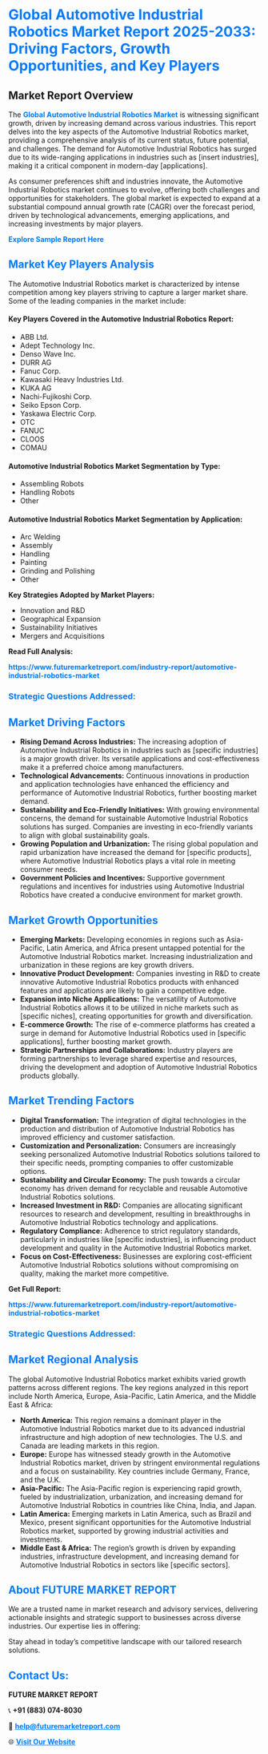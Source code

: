 <h1 style="color: #007BFF;">Global Automotive Industrial Robotics Market Report 2025-2033: Driving Factors, Growth Opportunities, and Key Players</h1>

<section id="overview">
<h2>Market Report Overview</h2>
<p>The <a href="https://www.futuremarketreport.com/industry-report/automotive-industrial-robotics-market" style="color: #007BFF; text-decoration: none;"><strong>Global Automotive Industrial Robotics Market</strong></a> is witnessing significant growth, driven by increasing demand across various industries. This report delves into the key aspects of the Automotive Industrial Robotics market, providing a comprehensive analysis of its current status, future potential, and challenges. The demand for Automotive Industrial Robotics has surged due to its wide-ranging applications in industries such as [insert industries], making it a critical component in modern-day [applications].</p>
<p>As consumer preferences shift and industries innovate, the Automotive Industrial Robotics market continues to evolve, offering both challenges and opportunities for stakeholders. The global market is expected to expand at a substantial compound annual growth rate (CAGR) over the forecast period, driven by technological advancements, emerging applications, and increasing investments by major players.</p>
</section>

<section id="overview">
<p><a href="https://www.futuremarketreport.com/request-sample/reportId=60240" style="color: #007BFF; text-decoration: none;"><strong>Explore Sample Report Here</strong></a></p>
</section>

<section id="key-players">
<h2 style="color: #007BFF;">Market Key Players Analysis</h2>
<p>The Automotive Industrial Robotics market is characterized by intense competition among key players striving to capture a larger market share. Some of the leading companies in the market include:</p>
<h4>Key Players Covered in the Automotive Industrial Robotics Report:</h4>
<ul><li>ABB Ltd.</li><li>Adept Technology Inc.</li><li>Denso Wave Inc.</li><li>DURR AG</li><li>Fanuc Corp.</li><li>Kawasaki Heavy Industries Ltd.</li><li>KUKA AG</li><li>Nachi-Fujikoshi Corp.</li><li>Seiko Epson Corp.</li><li>Yaskawa Electric Corp.</li><li>OTC</li><li>FANUC</li><li>CLOOS</li><li>COMAU</li></ul>
<h4>Automotive Industrial Robotics Market Segmentation by Type:</h4>
<ul><li>Assembling Robots</li><li>Handling Robots</li><li>Other</li></ul>

<h4>Automotive Industrial Robotics Market Segmentation by Application:</h4>
<ul><li>Arc Welding</li><li>Assembly</li><li>Handling</li><li>Painting</li><li>Grinding and Polishing</li><li>Other</li></ul>
<p><strong>Key Strategies Adopted by Market Players:</strong></p>
<ul>
<li>Innovation and R&D</li>
<li>Geographical Expansion</li>
<li>Sustainability Initiatives</li>
<li>Mergers and Acquisitions</li>
</ul>
</section>

<section>
<p><strong>Read Full Analysis: </strong></p><a href="https://www.futuremarketreport.com/industry-report/automotive-industrial-robotics-market" style="color: #007BFF; text-decoration: none;"><strong>https://www.futuremarketreport.com/industry-report/automotive-industrial-robotics-market</strong></a>
<h3 style="color: #007BFF;">Strategic Questions Addressed:</h3>
</section>

<section id="driving-factors">
<h2 style="color: #007BFF;">Market Driving Factors</h2>
<ul>
<li><strong>Rising Demand Across Industries:</strong> The increasing adoption of Automotive Industrial Robotics in industries such as [specific industries] is a major growth driver. Its versatile applications and cost-effectiveness make it a preferred choice among manufacturers.</li>
<li><strong>Technological Advancements:</strong> Continuous innovations in production and application technologies have enhanced the efficiency and performance of Automotive Industrial Robotics, further boosting market demand.</li>
<li><strong>Sustainability and Eco-Friendly Initiatives:</strong> With growing environmental concerns, the demand for sustainable Automotive Industrial Robotics solutions has surged. Companies are investing in eco-friendly variants to align with global sustainability goals.</li>
<li><strong>Growing Population and Urbanization:</strong> The rising global population and rapid urbanization have increased the demand for [specific products], where Automotive Industrial Robotics plays a vital role in meeting consumer needs.</li>
<li><strong>Government Policies and Incentives:</strong> Supportive government regulations and incentives for industries using Automotive Industrial Robotics have created a conducive environment for market growth.</li>
</ul>
</section>

<section id="growth-opportunities">
<h2 style="color: #007BFF;">Market Growth Opportunities</h2>
<ul>
<li><strong>Emerging Markets:</strong> Developing economies in regions such as Asia-Pacific, Latin America, and Africa present untapped potential for the Automotive Industrial Robotics market. Increasing industrialization and urbanization in these regions are key growth drivers.</li>
<li><strong>Innovative Product Development:</strong> Companies investing in R&D to create innovative Automotive Industrial Robotics products with enhanced features and applications are likely to gain a competitive edge.</li>
<li><strong>Expansion into Niche Applications:</strong> The versatility of Automotive Industrial Robotics allows it to be utilized in niche markets such as [specific niches], creating opportunities for growth and diversification.</li>
<li><strong>E-commerce Growth:</strong> The rise of e-commerce platforms has created a surge in demand for Automotive Industrial Robotics used in [specific applications], further boosting market growth.</li>
<li><strong>Strategic Partnerships and Collaborations:</strong> Industry players are forming partnerships to leverage shared expertise and resources, driving the development and adoption of Automotive Industrial Robotics products globally.</li>
</ul>
</section>

<section id="trending-factors">
<h2 style="color: #007BFF;">Market Trending Factors</h2>
<ul>
<li><strong>Digital Transformation:</strong> The integration of digital technologies in the production and distribution of Automotive Industrial Robotics has improved efficiency and customer satisfaction.</li>
<li><strong>Customization and Personalization:</strong> Consumers are increasingly seeking personalized Automotive Industrial Robotics solutions tailored to their specific needs, prompting companies to offer customizable options.</li>
<li><strong>Sustainability and Circular Economy:</strong> The push towards a circular economy has driven demand for recyclable and reusable Automotive Industrial Robotics solutions.</li>
<li><strong>Increased Investment in R&D:</strong> Companies are allocating significant resources to research and development, resulting in breakthroughs in Automotive Industrial Robotics technology and applications.</li>
<li><strong>Regulatory Compliance:</strong> Adherence to strict regulatory standards, particularly in industries like [specific industries], is influencing product development and quality in the Automotive Industrial Robotics market.</li>
<li><strong>Focus on Cost-Effectiveness:</strong> Businesses are exploring cost-efficient Automotive Industrial Robotics solutions without compromising on quality, making the market more competitive.</li>
</ul>
</section>

<section>
<p><strong>Get Full Report: </strong></p><a href="https://www.futuremarketreport.com/industry-report/automotive-industrial-robotics-market" style="color: #007BFF; text-decoration: none;"><strong>https://www.futuremarketreport.com/industry-report/automotive-industrial-robotics-market</strong></a>
<h3 style="color: #007BFF;">Strategic Questions Addressed:</h3>
</section>


<section id="regional-analysis">
<h2 style="color: #007BFF;">Market Regional Analysis</h2>
<p>The global Automotive Industrial Robotics market exhibits varied growth patterns across different regions. The key regions analyzed in this report include North America, Europe, Asia-Pacific, Latin America, and the Middle East & Africa:</p>
<ul>
<li><strong>North America:</strong> This region remains a dominant player in the Automotive Industrial Robotics market due to its advanced industrial infrastructure and high adoption of new technologies. The U.S. and Canada are leading markets in this region.</li>
<li><strong>Europe:</strong> Europe has witnessed steady growth in the Automotive Industrial Robotics market, driven by stringent environmental regulations and a focus on sustainability. Key countries include Germany, France, and the U.K.</li>
<li><strong>Asia-Pacific:</strong> The Asia-Pacific region is experiencing rapid growth, fueled by industrialization, urbanization, and increasing demand for Automotive Industrial Robotics in countries like China, India, and Japan.</li>
<li><strong>Latin America:</strong> Emerging markets in Latin America, such as Brazil and Mexico, present significant opportunities for the Automotive Industrial Robotics market, supported by growing industrial activities and investments.</li>
<li><strong>Middle East & Africa:</strong> The region’s growth is driven by expanding industries, infrastructure development, and increasing demand for Automotive Industrial Robotics in sectors like [specific sectors].</li>
</ul>
</section>

<footer>
<h2 style="color: #007BFF;">About FUTURE MARKET REPORT</h2>
<p>We are a trusted name in market research and advisory services, delivering actionable insights and strategic support to businesses across diverse industries. Our expertise lies in offering:</p>

<p>Stay ahead in today’s competitive landscape with our tailored research solutions.</p>

<h2 style="color: #007BFF;">Contact Us:</h2>
<p><strong>FUTURE MARKET REPORT</strong></p>
<p>📞 <strong>+91 (883) 074-8030</strong></p>
<p>📧 <strong><a href="mailto:help@futuremarketreport.com" style="color: #007BFF;">help@futuremarketreport.com</a></strong></p>
<p>🌐 <strong><a href="https://www.futuremarketreport.com/" style="color: #007BFF;">Visit Our Website</a></strong></p>
</footer>